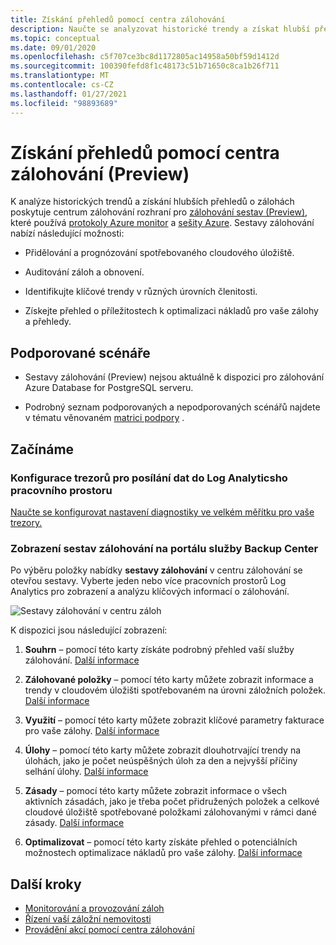 ```yaml
---
title: Získání přehledů pomocí centra zálohování
description: Naučte se analyzovat historické trendy a získat hlubší přehled o zálohách pomocí centra zálohování.
ms.topic: conceptual
ms.date: 09/01/2020
ms.openlocfilehash: c5f707ce3bc8d1172805ac14958a50bf59d1412d
ms.sourcegitcommit: 100390fefd8f1c48173c51b71650c8ca1b26f711
ms.translationtype: MT
ms.contentlocale: cs-CZ
ms.lasthandoff: 01/27/2021
ms.locfileid: "98893689"
---
```

# <a name="obtain-insights-using-backup-center-preview"></a>Získání přehledů pomocí centra zálohování (Preview)

K analýze historických trendů a získání hlubších přehledů o zálohách poskytuje centrum zálohování rozhraní pro [zálohování sestav (Preview)](configure-reports.md), které používá [protokoly Azure monitor](../azure-monitor/platform/data-platform-logs.md) a [sešity Azure](../azure-monitor/platform/workbooks-overview.md). Sestavy zálohování nabízí následující možnosti:

- Přidělování a prognózování spotřebovaného cloudového úložiště.

- Auditování záloh a obnovení.

- Identifikujte klíčové trendy v různých úrovních členitosti.

- Získejte přehled o příležitostech k optimalizaci nákladů pro vaše zálohy a přehledy.

## <a name="supported-scenarios"></a>Podporované scénáře

- Sestavy zálohování (Preview) nejsou aktuálně k dispozici pro zálohování Azure Database for PostgreSQL serveru.

- Podrobný seznam podporovaných a nepodporovaných scénářů najdete v tématu věnovaném [matrici podpory](backup-center-support-matrix.md) .

## <a name="get-started"></a>Začínáme

### <a name="configure-your-vaults-to-send-data-to-a-log-analytics-workspace"></a>Konfigurace trezorů pro posílání dat do Log Analyticsho pracovního prostoru

[Naučte se konfigurovat nastavení diagnostiky ve velkém měřítku pro vaše trezory.](./configure-reports.md#get-started)

### <a name="view-backup-reports-in-the-backup-center-portal"></a>Zobrazení sestav zálohování na portálu služby Backup Center

Po výběru položky nabídky **sestavy zálohování** v centru zálohování se otevřou sestavy. Vyberte jeden nebo více pracovních prostorů Log Analytics pro zobrazení a analýzu klíčových informací o zálohování.

![Sestavy zálohování v centru záloh](./media/backup-center-obtain-insights/backup-center-backup-reports.png)

K dispozici jsou následující zobrazení:

1. **Souhrn** – pomocí této karty získáte podrobný přehled vaší služby zálohování. [Další informace](./configure-reports.md#summary)

1. **Zálohované položky** – pomocí této karty můžete zobrazit informace a trendy v cloudovém úložišti spotřebovaném na úrovni záložních položek. [Další informace](./configure-reports.md#backup-items)

1. **Využití** – pomocí této karty můžete zobrazit klíčové parametry fakturace pro vaše zálohy. [Další informace](./configure-reports.md#usage)

1. **Úlohy** – pomocí této karty můžete zobrazit dlouhotrvající trendy na úlohách, jako je počet neúspěšných úloh za den a nejvyšší příčiny selhání úlohy. [Další informace](./configure-reports.md#jobs)

1. **Zásady** – pomocí této karty můžete zobrazit informace o všech aktivních zásadách, jako je třeba počet přidružených položek a celkové cloudové úložiště spotřebované položkami zálohovanými v rámci dané zásady. [Další informace](./configure-reports.md#policies)

1. **Optimalizovat** – pomocí této karty získáte přehled o potenciálních možnostech optimalizace nákladů pro vaše zálohy. [Další informace](./configure-reports.md#optimize)

## <a name="next-steps"></a>Další kroky

- [Monitorování a provozování záloh](backup-center-monitor-operate.md)
- [Řízení vaší záložní nemovitosti](backup-center-govern-environment.md)
- [Provádění akcí pomocí centra zálohování](backup-center-actions.md)